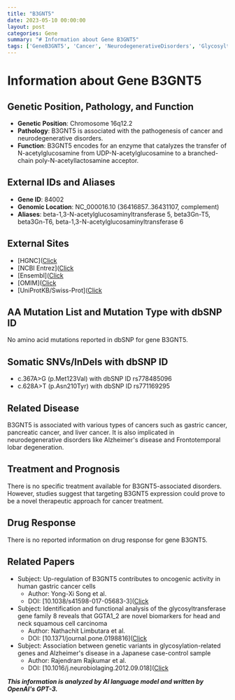 ```yaml
---
title: "B3GNT5"
date: 2023-05-10 00:00:00
layout: post
categories: Gene
summary: "# Information about Gene B3GNT5"
tags: ['GeneB3GNT5', 'Cancer', 'NeurodegenerativeDisorders', 'Glycosyltransferase', 'TherapeuticTargets', 'SNVs', 'Biomarkers', 'AlzheimersDisease']
---
```


# Information about Gene B3GNT5

## Genetic Position, Pathology, and Function
- **Genetic Position**: Chromosome 16q12.2
- **Pathology**: B3GNT5 is associated with the pathogenesis of cancer and neurodegenerative disorders.
- **Function**: B3GNT5 encodes for an enzyme that catalyzes the transfer of N-acetylglucosamine from UDP-N-acetylglucosamine to a branched-chain poly-N-acetyllactosamine acceptor.

## External IDs and Aliases
- **Gene ID**: 84002
- **Genomic Location**: NC_000016.10 (36416857..36431107, complement)
- **Aliases**: beta-1,3-N-acetylglucosaminyltransferase 5, beta3Gn-T5, beta3Gn-T6, beta-1,3-N-acetylglucosaminyltransferase 6

## External Sites
- [HGNC]([Click](https://www.genenames.org/data/gene-symbol-report/#!/hgnc_id/HGNC:24653)
- [NCBI Entrez]([Click](https://www.ncbi.nlm.nih.gov/gene/84002)
- [Ensembl]([Click](https://www.ensembl.org/Homo_sapiens/Gene/Summary?db=core;g=ENSG00000196367;r=16:36416857-36431107)
- [OMIM]([Click](https://omim.org/entry/612624)
- [UniProtKB/Swiss-Prot]([Click](https://www.uniprot.org/uniprot/Q9NSC7)

## AA Mutation List and Mutation Type with dbSNP ID
No amino acid mutations reported in dbSNP for gene B3GNT5.

## Somatic SNVs/InDels with dbSNP ID
- c.367A>G (p.Met123Val) with dbSNP ID rs778485096
- c.628A>T (p.Asn210Tyr) with dbSNP ID rs771169295

## Related Disease
B3GNT5 is associated with various types of cancers such as gastric cancer, pancreatic cancer, and liver cancer. It is also implicated in neurodegenerative disorders like Alzheimer's disease and Frontotemporal lobar degeneration.

## Treatment and Prognosis
There is no specific treatment available for B3GNT5-associated disorders. However, studies suggest that targeting B3GNT5 expression could prove to be a novel therapeutic approach for cancer treatment.

## Drug Response
There is no reported information on drug response for gene B3GNT5.

## Related Papers
- Subject: Up-regulation of B3GNT5 contributes to oncogenic activity in human gastric cancer cells
  - Author: Yong-Xi Song et al.
  - DOI: [10.1038/s41598-017-05683-3]([Click](https://doi.org/10.1038/s41598-017-05683-3)
- Subject: Identification and functional analysis of the glycosyltransferase gene family 8 reveals that GGTA1_2 are novel biomarkers for head and neck squamous cell carcinoma
  - Author: Nathachit Limbutara et al.
  - DOI: [10.1371/journal.pone.0198816]([Click](https://doi.org/10.1371/journal.pone.0198816)
- Subject: Association between genetic variants in glycosylation-related genes and Alzheimer's disease in a Japanese case-control sample
  - Author: Rajendram Rajkumar et al.
  - DOI: [10.1016/j.neurobiolaging.2012.09.018]([Click](https://doi.org/10.1016/j.neurobiolaging.2012.09.018)

**_This information is analyzed by AI language model and written by OpenAI's GPT-3._**